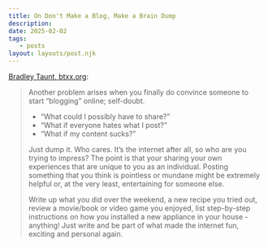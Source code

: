 ```yaml
---
title: On Don't Make a Blog, Make a Brain Dump
description:
date: 2025-02-02
tags:
   - posts
layout: layouts/post.njk
---
```


[Bradley Taunt, btxx.org](https://btxx.org/posts/dump/#menu):

> Another problem arises when you finally do convince someone to start “blogging” online; self-doubt.
>
> -  “What could I possibly have to share?”
> -  “What if everyone hates what I post?”
> -  “What if my content sucks?”
>
> Just dump it. Who cares. It’s the internet after all, so who are you trying to impress? The point is that your sharing your own experiences that are unique to you as an individual. Posting something that you think is pointless or mundane might be extremely helpful or, at the very least, entertaining for someone else.
>
> Write up what you did over the weekend, a new recipe you tried out, review a movie/book or video game you enjoyed, list step-by-step instructions on how you installed a new appliance in your house - anything! Just write and be part of what made the internet fun, exciting and personal again.
